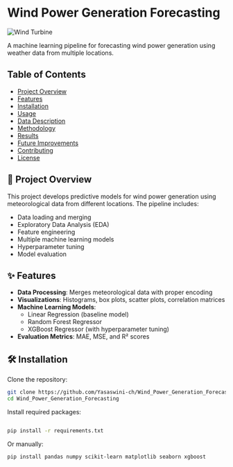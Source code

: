 # Wind Power Generation Forecasting

![Wind Turbine](https://images.unsplash.com/photo-1508514177221-188b1cf16e9d?ixlib=rb-1.2.1&auto=format&fit=crop&w=1200&q=80)

A machine learning pipeline for forecasting wind power generation using weather data from multiple locations.

## Table of Contents
- [Project Overview](#project-overview)
- [Features](#features)
- [Installation](#installation)
- [Usage](#usage)
- [Data Description](#data-description)
- [Methodology](#methodology)
- [Results](#results)
- [Future Improvements](#future-improvements)
- [Contributing](#contributing)
- [License](#license)

## 🚀 Project Overview
This project develops predictive models for wind power generation using meteorological data from different locations. The pipeline includes:

- Data loading and merging  
- Exploratory Data Analysis (EDA)  
- Feature engineering  
- Multiple machine learning models  
- Hyperparameter tuning  
- Model evaluation  

## ✨ Features
- **Data Processing**: Merges meteorological data with proper encoding  
- **Visualizations**: Histograms, box plots, scatter plots, correlation matrices  
- **Machine Learning Models**:
  - Linear Regression (baseline model)
  - Random Forest Regressor
  - XGBoost Regressor (with hyperparameter tuning)
- **Evaluation Metrics**: MAE, MSE, and R² scores  

## 🛠 Installation
Clone the repository:
```bash
git clone https://github.com/Yasaswini-ch/Wind_Power_Generation_Forecasting.git
cd Wind_Power_Generation_Forecasting
```
Install required packages:

```bash

pip install -r requirements.txt
```
Or manually:

```bash
pip install pandas numpy scikit-learn matplotlib seaborn xgboost
```
